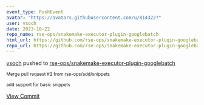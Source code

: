 ```yaml
---
event_type: PushEvent
avatar: "https://avatars.githubusercontent.com/u/814322?"
user: vsoch
date: 2023-10-22
repo_name: rse-ops/snakemake-executor-plugin-googlebatch
html_url: https://github.com/rse-ops/snakemake-executor-plugin-googlebatch/commit/889fcd3dbd25cc04d34073d6ffbca0e3c05eb14b
repo_url: https://github.com/rse-ops/snakemake-executor-plugin-googlebatch
---
```


<a href='https://github.com/vsoch' target='_blank'>vsoch</a> pushed to <a href='https://github.com/rse-ops/snakemake-executor-plugin-googlebatch' target='_blank'>rse-ops/snakemake-executor-plugin-googlebatch</a>

<small>Merge pull request #2 from rse-ops/add/snippets

add support for basic snippets</small>

<a href='https://github.com/rse-ops/snakemake-executor-plugin-googlebatch/commit/889fcd3dbd25cc04d34073d6ffbca0e3c05eb14b' target='_blank'>View Commit</a>